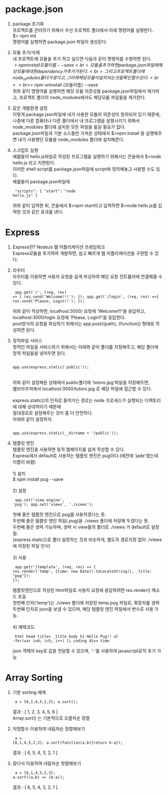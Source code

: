 # package.json
1. package 초기화
<br>프로젝트를 관리하기 위해서 우선 프로젝트 폴더에서 아래 명령어를 실행한다.
<br>$> npm init
<br>명령어를 실행하면 package.json 파일이 생성된다.

2. 모듈 추가/삭제
<br>내 프로젝트에 모듈을 추가 하고 싶으면 다음과 같이 명령어를 수행하면 된다.
<br>$> npm install {모듈이름} --save
<br>모듈을 추가하면 package.json 파일에 해당 모듈에 대한 dependency가 추가가 된다.
<br>그리고 프로젝트 폴더에 node_modules 폴더가 생기고, 그 아래 해당 모듈이 설치되는 것을 확인할 수 있다.
<br><br>$> npm uninstall {모듈이름} --save
<br>위와 같이 명령어를 실행하면 해당 모듈 의존성을 package.json파일에서 제거하고, 프로젝트 폴더의 node_modules에서도 해당모듈 파일들을 제거한다.

3. 같은 개발환경 설정
<br>이렇게 package.json파일에 내가 사용한 모듈의 의존성이 정의되어 있기 때문에, 나중에 다른 컴퓨터나 다른 폴더에서 내 프로그램을 실행시키기 위해서 node_modules 폴더에 설치된 모든 파일을 옮길 필요가 없다.
<br>package.json파일과 기본 소스들만 가져온 상태에서 $>npm install 을 실행해주면 내가 사용했던 모듈을 node_modules 폴더에 설치해준다.

4. 스크립트 실행
<br>예를들어 hello.js파일로 작성된 프로그램을 실행하기 위해서는 콘솔에서 $>node hello.js 라고 치면된다.
<br>이러한 shell script를 package.json파일에 script에 정의해놓고 사용할 수도 있다.
<br>예를들어 package.json파일에<pre><code>
"scripts": {
    "start": "node hello.js"
}</code></pre>
위와 같이 입력한 뒤, 콘솔에서 $>npm start라고 입력하면 $>node hello.js를 입력한 것과 같은 효과를 낸다.

# Express
1. Express란? NodeJs 웹 어플리케이션 프레임워크
<br>Express모듈을 추가하여 개발하면, 쉽고 빠르게 웹 어플리케이션을 구현할 수 있다.

2. 라우터
<br>라우터를 이용하면 사용자 요청을 쉽게 파싱하여 해당 요청 컨트롤러에 연결해줄 수 있다.<pre><code>
app.get('/', (req, res) => {
  res.send('Welcome!!!');
});
app.get('/login', (req, res) =>{
  res.send('Please, Login!!');
});
</code></pre>위와 같이 작성하면, localhost:3000/ 요청에 'Welcome!!!'을 응답하고,
<br>localhost:3000/login 요청에 'Please, Login!!'을 응답한다.
<br>post방식의 요청을 파싱하기 위해서는 app.post({path}, {function}) 형태로 작성하면 된다.

3. 정적파일 서비스
<br>정적인 파일을 서비스하기 위해서는 아래와 같이 폴더를 지정해주고, 해당 폴더에 정적 파일들을 넣어두면 된다.<pre><code>
app.use(express.static('public'));
</code></pre>
<br>위와 같이 설정해둔 상태에서 public폴더에 'totoro.jpg'파일을 저장해두면,
<br>웹브라우져에서 localhost:3000/totoro.jpg 로 해당 파일에 접근할 수 있다.
<br><br>express.static()의 인자로 들어가는 경로는 node 프로세스가 실행되는 디렉토리에 대해 상대적이기 때문에
<br>절대경로로 설정해주는 것이 좀 더 안전하다.
<br>아래와 같이 설정하자.<pre><code>
app.use(express.static(__dirname + '/public'));
</code></pre>

4. 템플릿 엔진
<br>템플릿 엔진을 사용하면 동적 웹페이지를 쉽게 작성할 수 있다.
<br>Express에서 default로 사용하는 템플릿 엔진은 pug이다.(예전에 'jade'였는데 이름이 바뀜)
<br><br>1) 설치
<br>$ npm install pug --save
<br><br>2) 설정<pre><code>
app.set('view engine', 'pug');
app.set('views', './views');</code></pre>
첫째 줄은 템플릿 엔진으로 pug를 사용하겠다는 뜻.<br>
두번째 줄은 템플릿 엔진 파일(.pug)을 ./views 폴더에 저장해 두겠다는 뜻.<br>
두번째 줄은 생략 가능하며, 생략 시 view들의 폴더로 ./views 가 default로 설정됨.<br>
(express.static으로 폴더 설정하는 것과 비슷하게, 별도의 경로지정 없이 ./views에 저장된 파일 인식)
<br><br>3) 사용<pre><code>
app.get('/template', (req, res) => {
  res.render('temp', {time: new Date().toLocaleString(), _title: "pug"});
});</code></pre>
템플릿엔진으로 작성된 html파일로 사용자 요청에 응답하려면 res.render() 메소드 호출<br>
첫번째 인자('temp')는 ./views 폴더에 저장된 temp.pug 파일로, 확장자를 생략<br>
두번째 인자로 json을 보낼 수 있으며, 해당 템플릿 엔진 파일에서 변수로 사용 가능.
<br><br>4) 예제코드<pre><code>
html
  head
    title= _title
  body
    h1 Hello Pug!!
    ul
      -for(var i=0; i<5; i++)
        li coding
    div= time
</code></pre>
json 객체의 key로 값을 전달할 수 있으며, '-'를 사용하여 javascript로직 추가 가능


# Array Sorting
1. 기본 sorting 예제<pre><code>
a = [6,1,4,5,2,3]; a.sort();
</code></pre>결과 : [ 1, 2, 3, 4, 5, 6 ]
<br> Array.sort() 는 기본적으로 오름차순 정렬

2. 익명함수 이용하여 내림차순 정렬해보기<pre><code>
a = [6,1,4,5,2,3]; a.sort(function(a,b){return b-a});
</code></pre>결과 : [ 6, 5, 4, 3, 2, 1 ]

3. 람다식 이용하여 내림차순 정렬해보기<pre><code>
a = [6,1,4,5,2,3]; a.sort((a,b) => (b-a));
</code></pre>결과 : [ 6, 5, 4, 3, 2, 1 ]
